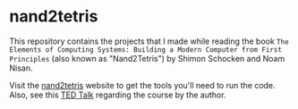 # nand2tetris
This repository contains the projects that I made while reading the book `The Elements of Computing Systems: Building a Modern Computer from First Principles`
(also known as "Nand2Tetris") by Shimon Schocken and Noam Nisan.

Visit the [nand2tetris](https://www.nand2tetris.org/software) website to get the tools you'll need to run the code.
Also, see this [TED Talk](https://youtu.be/iE7YRHxwoDs) regarding the course by the author.
